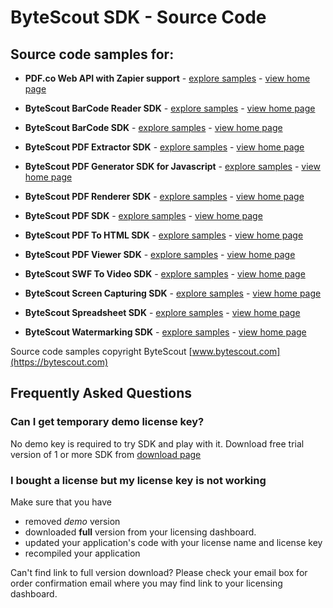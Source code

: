 # ByteScout SDK - Source Code
## Source code samples for:

* **PDF.co Web API with Zapier support** - [explore samples](https://github.com/bytescout/ByteScout-SDK-SourceCode/tree/master/PDF.co%20Web%20API) - [view home page](https://apidocs.pdf.co)

* **ByteScout BarCode Reader SDK** - [explore samples](https://github.com/bytescout/ByteScout-SDK-SourceCode/tree/master/BarCode%20Reader%20SDK) - [view home page](https://bytescout.com/products/developer/barcodereadersdk/bytescoutbarcodereadersdk.html)
* **ByteScout BarCode SDK** - [explore samples](https://github.com/bytescout/ByteScout-SDK-SourceCode/tree/master/BarCode%20SDK) - [view home page](https://bytescout.com/products/developer/barcodesdk/bytescoutbarcodesdk.html)
* **ByteScout PDF Extractor SDK** - [explore samples](https://github.com/bytescout/ByteScout-SDK-SourceCode/tree/master/PDF%20Extractor%20SDK) - [view home page](https://bytescout.com/products/developer/pdfextractorsdk/index.html)
* **ByteScout PDF Generator SDK for Javascript** - [explore samples](https://github.com/bytescout/ByteScout-SDK-SourceCode/tree/master/PDF%20Generator%20SDK%20for%20Javascript) - [view home page](https://bytescout.com/products/developer/pdfgeneratorsdkjs/index.html)
* **ByteScout PDF Renderer SDK** - [explore samples](https://github.com/bytescout/ByteScout-SDK-SourceCode/tree/master/PDF%20Renderer%20SDK) - [view home page](https://bytescout.com/products/developer/pdfrenderersdk/index.html)
* **ByteScout PDF SDK** - [explore samples](https://github.com/bytescout/ByteScout-SDK-SourceCode/tree/master/PDF%20SDK) - [view home page](https://bytescout.com/products/developer/pdfsdk/index.htmll)
* **ByteScout PDF To HTML SDK** - [explore samples](https://github.com/bytescout/ByteScout-SDK-SourceCode/tree/master/PDF%20To%20HTML%20SDK) - [view home page](https://bytescout.com/products/developer/pdftohtmlsdk/pdftohtmlsdk.htmll)
* **ByteScout PDF Viewer SDK** - [explore samples](https://github.com/bytescout/ByteScout-SDK-SourceCode/tree/master/PDF%20Viewer%20SDK) - [view home page](https://bytescout.com/products/developer/pdfviewersdk/index.html)
* **ByteScout SWF To Video SDK** - [explore samples](https://github.com/bytescout/ByteScout-SDK-SourceCode/tree/master/SWF%20To%20Video%20SDK) - [view home page](https://bytescout.com/products/developer/swftovideosdk/swftovideosdk.html)
* **ByteScout Screen Capturing SDK** - [explore samples](https://github.com/bytescout/ByteScout-SDK-SourceCode/tree/master/Screen%20Capturing%20SDK) - [view home page](https://bytescout.com/products/developer/screencapturingsdk/screencapturingsdk.html)
* **ByteScout Spreadsheet SDK** - [explore samples](https://github.com/bytescout/ByteScout-SDK-SourceCode/tree/master/Spreadsheet%20SDK) - [view home page](https://bytescout.com/products/developer/spreadsheetsdk/bytescoutspreadsheetsdk.html)
* **ByteScout Watermarking SDK** - [explore samples](https://github.com/bytescout/ByteScout-SDK-SourceCode/tree/master/Watermarking%20SDK) - [view home page](https://bytescout.com/products/developer/watermarkingsdk/watermarkingsdk.html)

Source code samples copyright ByteScout [www.bytescout.com](https://bytescout.com)

## Frequently Asked Questions

### Can I get temporary demo license key?

No demo key is required to try SDK and play with it. Download free trial version of 1 or more SDK from [download page](https://bytescout.com/download/web-installer)

### I bought a license but my license key is not working

Make sure that you have 

- removed *demo* version
- downloaded **full** version from your licensing dashboard. 
- updated your application's code with your license name and license key
- recompiled your application

Can't find link to full version download? Please check your email box for order confirmation email where you may find link to your licensing dashboard.

